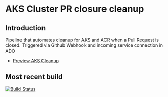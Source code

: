 # AKS Cluster PR closure cleanup

## Introduction 
Pipeline that automates cleanup for AKS and ACR when a Pull Request is closed. Triggered via Github Webhook and incoming service connection in ADO

- [Preview AKS Cleanup](builds/aks-cleanup-preview.yaml)

## Most recent build
[![Build Status](https://dev.azure.com/hmcts/PlatformOperations/_apis/build/status%2Fhmcts.cnp-pr-cleanup-aks?repoName=hmcts%2Fcnp-pr-cleanup-aks&branchName=master)](https://dev.azure.com/hmcts/PlatformOperations/_build/latest?definitionId=840&repoName=hmcts%2Fcnp-pr-cleanup-aks&branchName=master)
